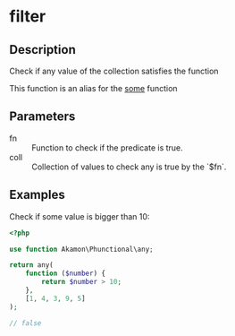 # filter

## Description
Check if any value of the collection satisfies the function

This function is an alias for the [some](some.md) function

## Parameters

<dl>
  <dt>fn</dt>
  <dd>Function to check if the predicate is true.</dd>

  <dt>coll</dt>
  <dd>Collection of values to check any is true by the `$fn`.</dd>
</dl>

## Examples

Check if some value is bigger than 10:
```php
<?php

use function Akamon\Phunctional\any;

return any(
    function ($number) {
        return $number > 10;
    }, 
    [1, 4, 3, 9, 5]
);

// false
```
